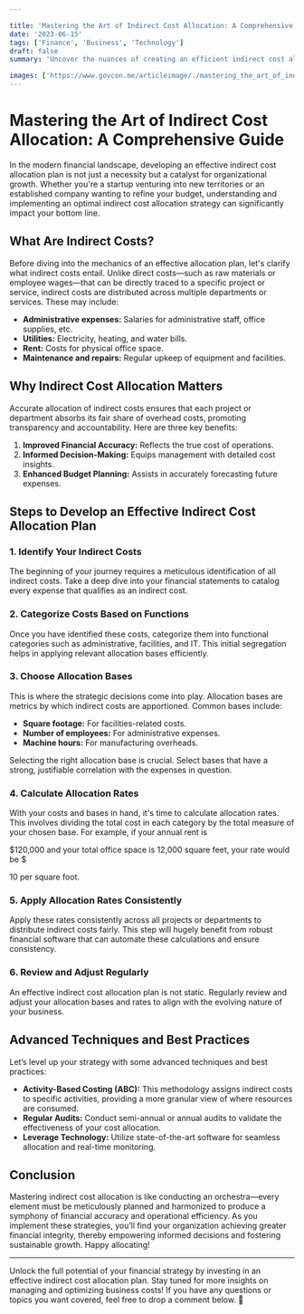 ```yaml
---

title: 'Mastering the Art of Indirect Cost Allocation: A Comprehensive Guide'
date: '2023-06-15'
tags: ['Finance', 'Business', 'Technology']
draft: false
summary: 'Uncover the nuances of creating an efficient indirect cost allocation plan, tailored to boost your organization’s financial integrity and operational efficiency.'

images: ['https://www.govcon.me/articleimage/./mastering_the_art_of_indirect_cost_allocation_a_comprehensive_guide.webp']
---
```


# Mastering the Art of Indirect Cost Allocation: A Comprehensive Guide

In the modern financial landscape, developing an effective indirect cost allocation plan is not just a necessity but a catalyst for organizational growth. Whether you're a startup venturing into new territories or an established company wanting to refine your budget, understanding and implementing an optimal indirect cost allocation strategy can significantly impact your bottom line.

## What Are Indirect Costs?

Before diving into the mechanics of an effective allocation plan, let's clarify what indirect costs entail. Unlike direct costs—such as raw materials or employee wages—that can be directly traced to a specific project or service, indirect costs are distributed across multiple departments or services. These may include:

- **Administrative expenses:** Salaries for administrative staff, office supplies, etc.
- **Utilities:** Electricity, heating, and water bills.
- **Rent:** Costs for physical office space.
- **Maintenance and repairs:** Regular upkeep of equipment and facilities.

## Why Indirect Cost Allocation Matters

Accurate allocation of indirect costs ensures that each project or department absorbs its fair share of overhead costs, promoting transparency and accountability. Here are three key benefits:

1. **Improved Financial Accuracy:** Reflects the true cost of operations.
2. **Informed Decision-Making:** Equips management with detailed cost insights.
3. **Enhanced Budget Planning:** Assists in accurately forecasting future expenses.

## Steps to Develop an Effective Indirect Cost Allocation Plan

### 1. Identify Your Indirect Costs

The beginning of your journey requires a meticulous identification of all indirect costs. Take a deep dive into your financial statements to catalog every expense that qualifies as an indirect cost.

### 2. Categorize Costs Based on Functions

Once you have identified these costs, categorize them into functional categories such as administrative, facilities, and IT. This initial segregation helps in applying relevant allocation bases efficiently.

### 3. Choose Allocation Bases

This is where the strategic decisions come into play. Allocation bases are metrics by which indirect costs are apportioned. Common bases include:

- **Square footage:** For facilities-related costs.
- **Number of employees:** For administrative expenses.
- **Machine hours:** For manufacturing overheads.

Selecting the right allocation base is crucial. Select bases that have a strong, justifiable correlation with the expenses in question.

### 4. Calculate Allocation Rates

With your costs and bases in hand, it's time to calculate allocation rates. This involves dividing the total cost in each category by the total measure of your chosen base. For example, if your annual rent is 

$120,000 and your total office space is 12,000 square feet, your rate would be $

10 per square foot.

### 5. Apply Allocation Rates Consistently

Apply these rates consistently across all projects or departments to distribute indirect costs fairly. This step will hugely benefit from robust financial software that can automate these calculations and ensure consistency.

### 6. Review and Adjust Regularly

An effective indirect cost allocation plan is not static. Regularly review and adjust your allocation bases and rates to align with the evolving nature of your business.

## Advanced Techniques and Best Practices

Let’s level up your strategy with some advanced techniques and best practices:

- **Activity-Based Costing (ABC):** This methodology assigns indirect costs to specific activities, providing a more granular view of where resources are consumed.
- **Regular Audits:** Conduct semi-annual or annual audits to validate the effectiveness of your cost allocation.
- **Leverage Technology:** Utilize state-of-the-art software for seamless allocation and real-time monitoring.

## Conclusion

Mastering indirect cost allocation is like conducting an orchestra—every element must be meticulously planned and harmonized to produce a symphony of financial accuracy and operational efficiency. As you implement these strategies, you’ll find your organization achieving greater financial integrity, thereby empowering informed decisions and fostering sustainable growth. Happy allocating! 

---

Unlock the full potential of your financial strategy by investing in an effective indirect cost allocation plan. Stay tuned for more insights on managing and optimizing business costs! If you have any questions or topics you want covered, feel free to drop a comment below. 🚀